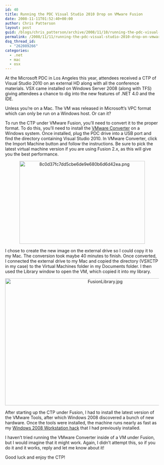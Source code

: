 ```yaml
---
id: 40
title: Running the PDC Visual Studio 2010 Drop on VMware Fusion
date: 2008-11-11T01:52:40+00:00
author: Chris Patterson
layout: post
guid: /blogs/chris_patterson/archive/2008/11/10/running-the-pdc-visual-studio-2010-drop-on-vmware-fusion.aspx
permalink: /2008/11/11/running-the-pdc-visual-studio-2010-drop-on-vmware-fusion/
dsq_thread_id:
  - "262089266"
categories:
  - .net
  - mac
  - osx
---
```

At the Microsoft PDC in Los Angeles this year, attendees received a CTP of Visual Studio 2010 on an external HD along with all the conference materials. VSX came installed on Windows Server 2008 (along with TFS) giving attendees a chance to dig into the new features of .NET 4.0 and the IDE. 

Unless you&#8217;re on a Mac. The VM was released in Microsoft&#8217;s VPC format which can only be run on a Windows host. Or can it?

To run the CTP under VMware Fusion, you&#8217;ll need to convert it to the proper format. To do this, you&#8217;ll need to install the [VMware Converter](http://www.vmware.com/products/converter/) on a Windows system. Once installed, plug the PDC drive into a USB port and find the directory containing Visual Studio 2010. In VMware Converter, click the Import Machine button and follow the instructions. Be sure to pick the latest virtual machine version if you are using Fusion 2.x, as this will give you the best performance.

<div style="text-align:center">
  <img src="http://blog.phatboyg.com/wp-content/uploads/2008/11/8c0d37fc7dd5cbe6de9e680b6d6d42ea.png" alt="8c0d37fc7dd5cbe6de9e680b6d6d42ea.png" border="0" width="411" height="271" />
</div>

I chose to create the new image on the external drive so I could copy it to my Mac. The conversion took maybe 40 minutes to finish. Once converted, I connected the external drive to my Mac and copied the directory (VSXCTP in my case) to the Virtual Machines folder in my Documents folder. I then used the Library window to open the VM, which copied it into my library.

<div style="text-align:center">
  <img src="http://blog.phatboyg.com/wp-content/uploads/2008/11/fusionlibrary.jpg" alt="FusionLibrary.jpg" border="0" width="640" height="416" />
</div>

After starting up the CTP under Fusion, I had to install the latest version of the VMware Tools, after which Windows 2008 discovered a bunch of new hardware. Once the tools were installed, the machine runs nearly as fast as my [Windows 2008 Workstation hack](http://blog.phatboyg.com/2008/09/17/vmware-fusion-20-upgrade-windows-workstation-2008/) that I had previously installed.

I haven&#8217;t tried running the VMware Converter inside of a VM under Fusion, but I would imagine that it might work. Again, I didn&#8217;t attempt this, so if you do it and it works, reply and let me know about it!

Good luck and enjoy the CTP!